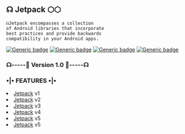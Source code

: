 ## ☊ Jetpack ⬡⬡

```
☊Jetpack encompasses a collection 
of Android libraries that incorporate 
best practices and provide backwards 
compatibility in your Android apps.
```
[![Generic badge](https://img.shields.io/badge/💠Plugins-red.svg)](https://github.com/gascomit/plugins) 
[![Generic badge](https://img.shields.io/badge/🚀Jetpack-blue.svg)](https://github.com/gascomit/Jetpack)
[![Generic badge](https://img.shields.io/badge/☸️WEBSITE-white.svg)](https://jetpack.gascomit.repl.co/)
[![Generic badge](https://img.shields.io/badge/⛱️GROUPS-darkgreen.svg)](https://qtell.gascomit.repl.co/)

### ☊-----🧩 Version 1.0 🧩-----☊
### •|• FEATURES •|•

<li><a href="Deco.html">Jetpack</a> v1</li>
<li><a href="Deco.html">Jetpack</a> v2</li>
<li><a href="Deco.html">Jetpack</a> v3</li>
<li><a href="Deco.html">Jetpack</a> v4</li>
<li><a href="Deco.html">Jetpack</a> v5</li>
<li><a href="Deco.html">Jetpack</a> v5</li>
